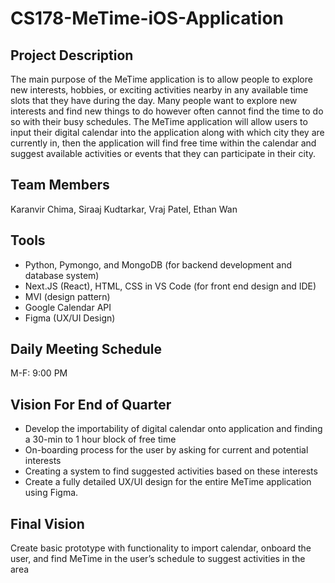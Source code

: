 # CS178-MeTime-iOS-Application

## Project Description
The main purpose of the MeTime application is to allow people to explore new interests, hobbies, or exciting activities nearby in any available time slots that they have during the day. Many people want to explore new interests and find new things to do however often cannot find the time to do so with their busy schedules. The MeTime application will allow users to input their digital calendar into the application along with which city they are currently in, then the application will find free time within the calendar and suggest available activities or events that they can participate in their city. 

## Team Members
Karanvir Chima, Siraaj Kudtarkar, Vraj Patel, Ethan Wan

## Tools
* Python, Pymongo, and MongoDB (for backend development and database system)
* Next.JS (React), HTML, CSS in VS Code (for front end design and IDE)
* MVI (design pattern) 
* Google Calendar API
* Figma (UX/UI Design)

## Daily Meeting Schedule
M-F: 9:00 PM 

## Vision For End of Quarter
* Develop the importability of digital calendar onto application and finding a 30-min to 1 hour block of free time
* On-boarding process for the user by asking for current and potential interests
* Creating a system to find suggested activities based on these interests
* Create a fully detailed UX/UI design for the entire MeTime application using Figma. 

## Final Vision
Create basic prototype with functionality to import calendar, onboard the user, and find MeTime in the user’s schedule to suggest activities in the area
